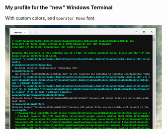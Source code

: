 ### My profile for the "new" Windows Terminal

With custom colors, and `Operator Mono` font

![preview](console-capture-250919.png)
